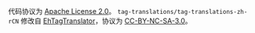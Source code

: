代码协议为 [Apache License 2.0](https://www.apache.org/licenses/LICENSE-2.0)。
`tag-translations/tag-translations-zh-rCN` 修改自 [EhTagTranslator](https://github.com/Mapaler/EhTagTranslator)，协议为 [CC-BY-NC-SA-3.0](https://creativecommons.org/licenses/by-nc-sa/3.0/)。
